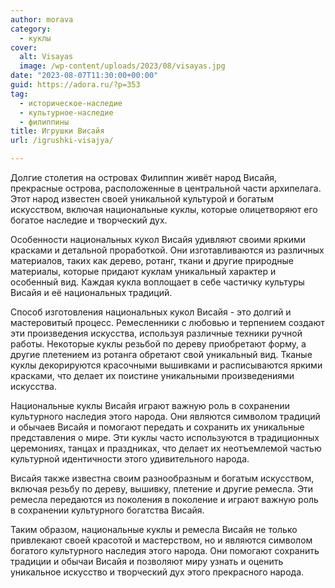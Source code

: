 ```yaml
---
author: morava
category:
  - куклы
cover:
  alt: Visayas
  image: /wp-content/uploads/2023/08/visayas.jpg
date: "2023-08-07T11:30:00+00:00"
guid: https://adora.ru/?p=353
tag:
  - историческое-наследие
  - культурное-наследие
  - филиппины
title: Игрушки Висайя
url: /igrushki-visajya/

---
```

Долгие столетия на островах Филиппин живёт народ Висайя, прекрасные острова, расположенные в центральной части архипелага. Этот народ известен своей уникальной культурой и богатым искусством, включая национальные куклы, которые олицетворяют его богатое наследие и творческий дух.

Особенности национальных кукол Висайя удивляют своими яркими красками и детальной проработкой. Они изготавливаются из различных материалов, таких как дерево, ротанг, ткани и другие природные материалы, которые придают куклам уникальный характер и особенный вид. Каждая кукла воплощает в себе частичку культуры Висайя и её национальных традиций.

Способ изготовления национальных кукол Висайя \- это долгий и мастеровитый процесс. Ремесленники с любовью и терпением создают эти произведения искусства, используя различные техники ручной работы. Некоторые куклы резьбой по дереву приобретают форму, а другие плетением из ротанга обретают свой уникальный вид. Тканые куклы декорируются красочными вышивками и расписываются яркими красками, что делает их поистине уникальными произведениями искусства.

Национальные куклы Висайя играют важную роль в сохранении культурного наследия этого народа. Они являются символом традиций и обычаев Висайя и помогают передать и сохранить их уникальные представления о мире. Эти куклы часто используются в традиционных церемониях, танцах и праздниках, что делает их неотъемлемой частью культурной идентичности этого удивительного народа.

Висайя также известна своим разнообразным и богатым искусством, включая резьбу по дереву, вышивку, плетение и другие ремесла. Эти ремесла передаются из поколения в поколение и играют важную роль в сохранении культурного богатства Висайя.

Таким образом, национальные куклы и ремесла Висайя не только привлекают своей красотой и мастерством, но и являются символом богатого культурного наследия этого народа. Они помогают сохранить традиции и обычаи Висайя и позволяют миру узнать и оценить уникальное искусство и творческий дух этого прекрасного народа.
